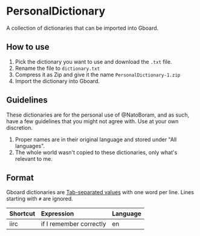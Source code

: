 # PersonalDictionary

A collection of dictionaries that can be imported into Gboard.

## How to use

1. Pick the dictionary you want to use and download the `.txt` file.
2. Rename the file to `dictionary.txt`
3. Compress it as Zip and give it the name `PersonalDictionary-1.zip`
4. Import the dictionary into Gboard.

## Guidelines

These dictionaries are for the personal use of @NatoBoram, and as such, have a few guidelines that you might not agree with. Use at your own discretion.

1. Proper names are in their original language and stored under "All languages".
2. The whole world wasn't copied to these dictionaries, only what's relevant to me.

## Format

Gboard dictionaries are [Tab-separated values](https://en.wikipedia.org/wiki/Comma-separated_values) with one word per line. Lines starting with `#` are ignored.

| Shortcut |       Expression        | Language |
| :------- | :---------------------- | :------- |
| iirc     | if I remember correctly | en       |
